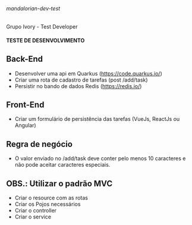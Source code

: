 ###### mandalorian-dev-test
Grupo Ivory - Test Developer

#### TESTE DE DESENVOLVIMENTO

## Back-End
- Desenvolver uma api em Quarkus (https://code.quarkus.io/)
- Criar uma rota de cadastro de tarefas (post /add/task)
- Persistir no bando de dados Redis (https://redis.io/)

## Front-End
- Criar um formulário de persistência das tarefas (VueJs, ReactJs ou Angular)

## Regra de negócio
- O valor enviado no /add/task deve conter pelo menos 10 caracteres e não pode aceitar caracteres especiais.

## OBS.: Utilizar o padrão MVC
- Criar o resource com as rotas
- Criar os Pojos necessários
- Criar o controller
- Criar o service
